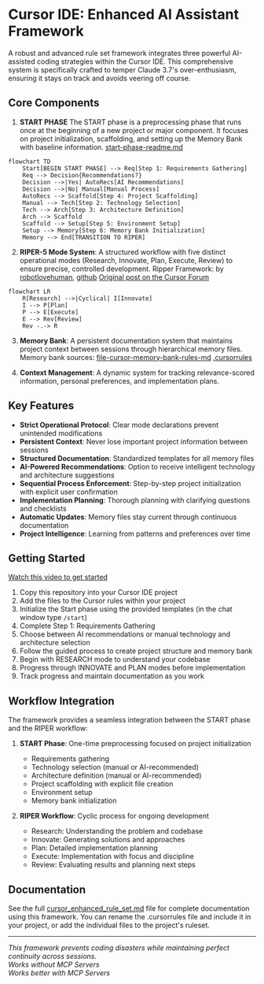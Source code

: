 # Cursor IDE: Enhanced AI Assistant Framework

A robust and advanced rule set framework integrates three powerful AI-assisted coding strategies within the Cursor IDE. This comprehensive system is specifically crafted to temper Claude 3.7's over-enthusiasm, ensuring it stays on track and avoids veering off course.

## Core Components

1. **START PHASE**
   The START phase is a preprocessing phase that runs once at the beginning of a new project or major component. It focuses on project initialization, scaffolding, and setting up the Memory Bank with baseline information. [start-phase-readme.md](./start-phase-readme.md)
```mermaid
flowchart TD
    Start[BEGIN START PHASE] --> Req[Step 1: Requirements Gathering]
    Req --> Decision{Recommendations?}
    Decision -->|Yes| AutoRecs[AI Recommendations]
    Decision -->|No| Manual[Manual Process]
    AutoRecs --> Scaffold[Step 4: Project Scaffolding]
    Manual --> Tech[Step 2: Technology Selection]
    Tech --> Arch[Step 3: Architecture Definition]
    Arch --> Scaffold
    Scaffold --> Setup[Step 5: Environment Setup]
    Setup --> Memory[Step 6: Memory Bank Initialization]
    Memory --> End[TRANSITION TO RIPER]
```  

2. **RIPER-5 Mode System**: A structured workflow with five distinct operational modes (Research, Innovate, Plan, Execute, Review) to ensure precise, controlled development.
   Ripper Framework:
   by [robotlovehuman](https://forum.cursor.com/u/robotlovehuman/summary), [github](https://github.com/robotlovehuman)
   [Original post on the Cursor Forum](https://forum.cursor.com/t/i-created-an-amazing-mode-called-riper-5-mode-fixes-claude-3-7-drastically/65516)
```mermaid
flowchart LR
    R[Research] -->|Cyclical| I[Innovate]
    I --> P[Plan]
    P --> E[Execute]
    E --> Rev[Review]
    Rev -.-> R
```

3. **Memory Bank**: A persistent documentation system that maintains project context between sessions through hierarchical memory files.
   Memory bank sources: 
   [file-cursor-memory-bank-rules-md](https://gist.github.com/ipenywis/1bdb541c3a612dbac4a14e1e3f4341ab#file-cursor-memory-bank-rules-md)
   [.cursorrules](https://github.com/kownacki/ai-assistant/blob/main/.cursorrules)
   
4. **Context Management**: A dynamic system for tracking relevance-scored information, personal preferences, and implementation plans.

## Key Features

- **Strict Operational Protocol**: Clear mode declarations prevent unintended modifications
- **Persistent Context**: Never lose important project information between sessions
- **Structured Documentation**: Standardized templates for all memory files
- **AI-Powered Recommendations**: Option to receive intelligent technology and architecture suggestions
- **Sequential Process Enforcement**: Step-by-step project initialization with explicit user confirmation
- **Implementation Planning**: Thorough planning with clarifying questions and checklists
- **Automatic Updates**: Memory files stay current through continuous documentation
- **Project Intelligence**: Learning from patterns and preferences over time

## Getting Started
[Watch this video to get started](https://youtu.be/owX1tuRKVFk)
1. Copy this repository into your Cursor IDE project
2. Add the files to the Cursor rules within your project
3. Initialize the Start phase using the provided templates (in the chat window type `/start`)
4. Complete Step 1: Requirements Gathering
5. Choose between AI recommendations or manual technology and architecture selection
6. Follow the guided process to create project structure and memory bank
7. Begin with RESEARCH mode to understand your codebase
8. Progress through INNOVATE and PLAN modes before implementation
9. Track progress and maintain documentation as you work

## Workflow Integration

The framework provides a seamless integration between the START phase and the RIPER workflow:

1. **START Phase**: One-time preprocessing focused on project initialization
   - Requirements gathering
   - Technology selection (manual or AI-recommended)
   - Architecture definition (manual or AI-recommended)
   - Project scaffolding with explicit file creation
   - Environment setup
   - Memory bank initialization

2. **RIPER Workflow**: Cyclic process for ongoing development
   - Research: Understanding the problem and codebase
   - Innovate: Generating solutions and approaches
   - Plan: Detailed implementation planning
   - Execute: Implementation with focus and discipline
   - Review: Evaluating results and planning next steps

## Documentation

See the full [cursor_enhanced_rule_set.md](./cursor_enhanced_rule_set.md) file for complete documentation using this framework.
You can rename the .cursorrules file and include it in your project, or add the individual files to the project's ruleset.

---

*This framework prevents coding disasters while maintaining perfect continuity across sessions.*  
*Works without MCP Servers*  
*Works better with MCP Servers*




